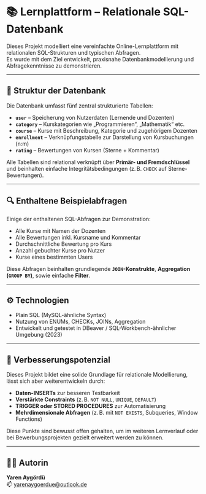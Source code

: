 # 📚 Lernplattform – Relationale SQL-Datenbank

Dieses Projekt modelliert eine vereinfachte Online-Lernplattform mit relationalen SQL-Strukturen und typischen Abfragen.  
Es wurde mit dem Ziel entwickelt, praxisnahe Datenbankmodellierung und Abfragekenntnisse zu demonstrieren.

---

## 🧱 Struktur der Datenbank

Die Datenbank umfasst fünf zentral strukturierte Tabellen:

- **`user`** – Speicherung von Nutzerdaten (Lernende und Dozenten)
- **`category`** – Kurskategorien wie „Programmieren“, „Mathematik“ etc.
- **`course`** – Kurse mit Beschreibung, Kategorie und zugehörigem Dozenten
- **`enrollment`** – Verknüpfungstabelle zur Darstellung von Kursbuchungen (n:m)
- **`rating`** – Bewertungen von Kursen (Sterne + Kommentar)

Alle Tabellen sind relational verknüpft über **Primär- und Fremdschlüssel** und beinhalten einfache Integritätsbedingungen (z. B. `CHECK` auf Sterne-Bewertungen).

---

## 🔍 Enthaltene Beispielabfragen

Einige der enthaltenen SQL-Abfragen zur Demonstration:

- Alle Kurse mit Namen der Dozenten
- Alle Bewertungen inkl. Kursname und Kommentar
- Durchschnittliche Bewertung pro Kurs
- Anzahl gebuchter Kurse pro Nutzer
- Kurse eines bestimmten Users

Diese Abfragen beinhalten grundlegende **`JOIN`-Konstrukte**, **Aggregation (`GROUP BY`)**, sowie einfache **Filter**.

---

## ⚙️ Technologien

- Plain SQL (MySQL-ähnliche Syntax)
- Nutzung von ENUMs, CHECKs, JOINs, Aggregation
- Entwickelt und getestet in DBeaver / SQL-Workbench-ähnlicher Umgebung (2023)

---

## 📌 Verbesserungspotenzial

Dieses Projekt bildet eine solide Grundlage für relationale Modellierung, lässt sich aber weiterentwickeln durch:

- **Daten-INSERTs** zur besseren Testbarkeit
- **Verstärkte Constraints** (z. B. `NOT NULL`, `UNIQUE`, `DEFAULT`)
- **TRIGGER oder STORED PROCEDURES** zur Automatisierung
- **Mehrdimensionale Abfragen** (z. B. mit `NOT EXISTS`, Subqueries, Window Functions)

Diese Punkte sind bewusst offen gehalten, um im weiteren Lernverlauf oder bei Bewerbungsprojekten gezielt erweitert werden zu können.

---

## 👩‍💻 Autorin

**Yaren Aygördü**    
📫 yarenaygoerdue@outlook.de
